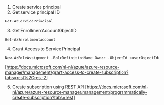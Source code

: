 

1. Create service principal
2. Get service principal ID
```powershell
Get-AzServicePrincipal
```
3. Get EnrollmentAccountObjectID
```powershell
Get-AzEnrollmentAccount
```
4. Grant Access to Service Principal
```powershell
New-AzRoleAssignment -RoleDefinitionName Owner -ObjectId <userObjectId> -Scope /providers/Microsoft.Billing/enrollmentAccounts/<enrollmentAccountObjectId>
```
[https://docs.microsoft.com/nl-nl/azure/azure-resource-manager/management/grant-access-to-create-subscription?tabs=rest%2Crest-2]

5. Create subscription using REST API
[https://docs.microsoft.com/nl-nl/azure/azure-resource-manager/management/programmatically-create-subscription?tabs=rest]


